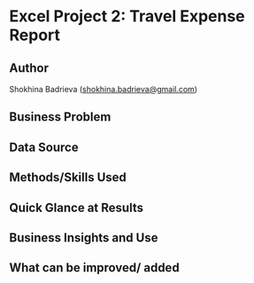 # Excel Project 2: Travel Expense Report

## Author
Shokhina Badrieva
(shokhina.badrieva@gmail.com)

## Business Problem

## Data Source

## Methods/Skills Used

## Quick Glance at Results 

## Business Insights and Use

## What can be improved/ added

